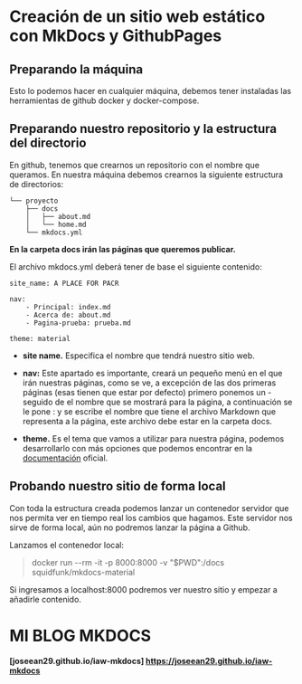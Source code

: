 # Creación de un sitio web estático con MkDocs y GithubPages

## Preparando la máquina

Esto lo podemos hacer en cualquier máquina, debemos tener instaladas las herramientas de github docker y docker-compose.

## Preparando nuestro repositorio y la estructura del directorio

En github, tenemos que crearnos un repositorio con el nombre que queramos. En nuestra máquina debemos crearnos la siguiente estructura de directorios:

```
└── proyecto
    ├── docs
    │   ├── about.md
    │   └── home.md
    └── mkdocs.yml
```

**En la carpeta docs irán las páginas que queremos publicar.**

El archivo mkdocs.yml deberá tener de base el siguiente contenido:

```
site_name: A PLACE FOR PACR

nav:
    - Principal: index.md
    - Acerca de: about.md
    - Pagina-prueba: prueba.md

theme: material
```

- **site name.** Especifica el nombre que tendrá nuestro sitio web.

- **nav:** Este apartado es importante, creará un pequeño menú en el que irán nuestras páginas, como se ve, a excepción de las dos primeras páginas (esas tienen que estar por defecto) primero ponemos un - seguido de el nombre que se mostrará para la página, a continuación se le pone : y se escribe el nombre que tiene el archivo Markdown que representa a la página, este archivo debe estar en la carpeta docs.

- **theme.** Es el tema que vamos a utilizar para nuestra página, podemos desarrollarlo con más opciones que podemos encontrar en la [documentación](https://www.mkdocs.org/#mkdocs) oficial.

## Probando nuestro sitio de forma local

Con toda la estructura creada podemos lanzar un contenedor servidor que nos permita ver en tiempo real los cambios que hagamos. Este servidor nos sirve de forma local, aún no podremos lanzar la página a Github.

Lanzamos el contenedor local:

> docker run --rm -it -p 8000:8000 -v "$PWD":/docs squidfunk/mkdocs-material

Si ingresamos a localhost:8000 podremos ver nuestro sitio y empezar a añadirle contenido.

# MI BLOG MKDOCS
**[joseean29.github.io/iaw-mkdocs] https://joseean29.github.io/iaw-mkdocs**
